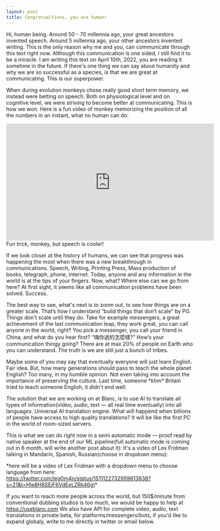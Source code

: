 ```yaml
---
layout: post
title: Congratualtions, you are human! 
---
```


Hi, human being. Around 50 - 70 millennia ago, your great ancestors invented speech. Around 5 millennia ago, your other ancestors invented writing. This is the only reason why me and you, can communicate through this text right now. Although this communication is one sided, I still find it to be a miracle. I am writing this text on April 10th, 2022, you are reading it sometime in the future. If there's one thing we can say about humanity and why we are so successful as a species, is that we are great at communicating. This is our superpower.

When during evolution monkeys chose really good short term memory, we instead were betting on speech. Both on physiological level and on cognitive level, we were striving to become better at communicating. This is how we won. Here is a fun video of monkey memorizing the position of all the numbers in an instant, what no human can do:

<iframe width="560" height="315" src="https://www.youtube.com/embed/ravykEih1rE" title="YouTube video player" frameborder="0" allow="accelerometer; autoplay; clipboard-write; encrypted-media; gyroscope; picture-in-picture" allowfullscreen></iframe>
Fun trick, monkey, but speech is cooler!

If we look closer at the history of humans, we can see that progress was happening the most when there was a new breakthrough in communications. Speech, Writing, Printing Press, Mass production of books, telegraph, phone, internet. Today, anyone and any information in the world is at the tips of your fingers. Now, what? Where else can we go from here? At first sight, it seems like all communication problems have been solved. Success.

The best way to see, what's next is to zoom out, to see how things are on a greater scale. That’s how I understand “build things that don’t scale” by PG. Things don't scale until they do. Take for example messengers, a great achievement of the last communication leap, they work great, you can call anyone in the world, right? You pick a messenger, you call your friend in China, and what do you hear first? “嗨你過的怎麼樣?” How’s your communication thingy going? There are at max 20% of people on Earth who you can understand. The truth is we are still just a bunch of tribes.

Maybe some of you may say that eventually everyone will just learn English. Fair idea. But, how many generations should pass to teach the whole planet English? Too many, in my humble opinion. Not even taking into account the importance of preserving the culture. Last time, someone \**khm\** Britain tried to teach someone English, it didn't end well. 

The solution that we are working on at Blanc, is to use AI to translate all types of information(video, audio, text — all real time eventually) into all languages. Universal AI translation engine. What will happend when billions of people have access to high quality translations? It will be like the first PC in the world of room-sized servers. 

This is what we can do right now in a semi automatic mode — proof read by native speaker at the end of our ML pipeline(full automatic mode is coming out in 6 month, will write another post about it):
It's a video of Lex Fridman talking in Mandarin, Spanish, Russian(choose in dropdown menu):

\*here will be a video of Lex Fridman with a dropdown menu to choose language from here: https://twitter.com/leg0m4n/status/1511122732959813638?s=21&t=HIe8H8SEjF6VdEeLZRk46g\*

If you want to reach more people across the world, but 150$/minute from conventional dubbing studios is too much, we would be happy to help at https://useblanc.com
We also have API for complete video, audio, text translations in private beta, for platforms/messengers/bots, if you'd like to expand globaly, write to me directly in twitter or email below.






